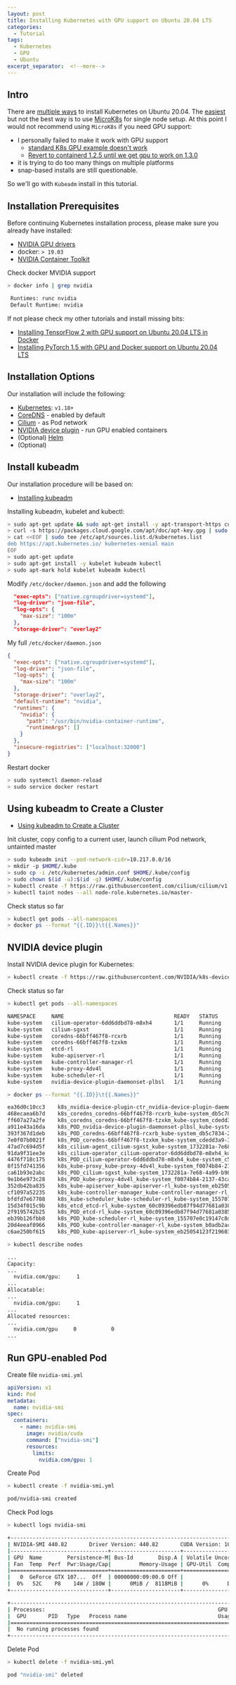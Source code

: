 ```yaml
---
layout: post
title: Installing Kubernetes with GPU support on Ubuntu 20.04 LTS
categories:
  - Tutorial
tags:
  - Kubernetes
  - GPU
  - Ubuntu
excerpt_separator:  <!--more-->
---
```

## Intro
There are [multiple ways](https://ubuntu.com/kubernetes/install) to install Kubernetes on Ubuntu 20.04.
The [easiest](https://ubuntu.com/kubernetes/install#single-node) but not the best way is to use [MicroK8s](https://microk8s.io/) for single node setup. 
At this point I would not recommend using `MicroK8s` if you need GPU support:
- I personally failed to make it work with GPU support
    - [standard K8s GPU example doesn't work](https://github.com/ubuntu/microk8s/issues/448)
    - [Revert to containerd 1.2.5 until we get gpu to work on 1.3.0](https://github.com/ubuntu/microk8s/pull/813)
- it is trying to do too many things on multiple platforms
- snap-based installs are still questionable.

So we'll go with `Kubeadm` install in this tutorial.

## Installation Prerequisites
Before continuing Kubernetes installation process, please make sure you already have installed:
- [NVIDIA GPU drivers](https://www.nvidia.com/drivers)
- docker: `> 19.03`
- [NVIDIA Container Toolkit](https://github.com/NVIDIA/nvidia-docker)

Check docker MVIDIA support 
```bash
> docker info | grep nvidia

 Runtimes: runc nvidia
 Default Runtime: nvidia
```

If not please check my other tutorials and install missing bits:
- [Installing TensorFlow 2 with GPU support on Ubuntu 20.04 LTS in Docker](https://illya13.github.io/RL/tutorial/2020/04/27/installing-tensorflow-on-ubuntu-20-in-docker.html)
- [Installing PyTorch 1.5 with GPU and Docker support on Ubuntu 20.04 LTS](https://illya13.github.io/RL/tutorial/2020/04/28/installing-pytorch-on-ubuntu-20.html)
<!--more-->

## Installation Options
Our installation will include the following:
- [Kubernetes](https://kubernetes.io/): `v1.18+`
- [CoreDNS](https://github.com/coredns/deployment) - enabled by default 
- [Cilium](https://docs.cilium.io/en/stable/) - as Pod network
- [NVIDIA device plugin](https://github.com/NVIDIA/k8s-device-plugin) - run GPU enabled containers
- (Optional) [Helm](https://github.com/helm/helm)
- (Optional) 

## Install kubeadm
Our installation procedure will be based on:
- [Installing kubeadm](https://kubernetes.io/docs/setup/production-environment/tools/kubeadm/install-kubeadm/)

Installing kubeadm, kubelet and kubectl:
```bash
> sudo apt-get update && sudo apt-get install -y apt-transport-https curl
> curl -s https://packages.cloud.google.com/apt/doc/apt-key.gpg | sudo apt-key add -
> cat <<EOF | sudo tee /etc/apt/sources.list.d/kubernetes.list
deb https://apt.kubernetes.io/ kubernetes-xenial main
EOF
> sudo apt-get update
> sudo apt-get install -y kubelet kubeadm kubectl
> sudo apt-mark hold kubelet kubeadm kubectl
``` 

Modify `/etc/docker/daemon.json` and add the following
```json
  "exec-opts": ["native.cgroupdriver=systemd"],
  "log-driver": "json-file",
  "log-opts": {
    "max-size": "100m"
  },
  "storage-driver": "overlay2"
```

My full `/etc/docker/daemon.json`
```json
{
  "exec-opts": ["native.cgroupdriver=systemd"],
  "log-driver": "json-file",
  "log-opts": {
    "max-size": "100m"
  },
  "storage-driver": "overlay2",
  "default-runtime": "nvidia",
  "runtimes": {
    "nvidia": {
      "path": "/usr/bin/nvidia-container-runtime",
      "runtimeArgs": []
    }
  },
  "insecure-registries": ["localhost:32000"]
}
```

Restart docker
```bash
> sudo systemctl daemon-reload
> sudo service docker restart
``` 

## Using kubeadm to Create a Cluster
- [Using kubeadm to Create a Cluster](https://kubernetes.io/docs/setup/production-environment/tools/kubeadm/create-cluster-kubeadm/)

Init cluster, copy config to a current user, launch cilium Pod network, untainted master
```bash
> sudo kubeadm init --pod-network-cidr=10.217.0.0/16
> mkdir -p $HOME/.kube
> sudo cp -i /etc/kubernetes/admin.conf $HOME/.kube/config
> sudo chown $(id -u):$(id -g) $HOME/.kube/config
> kubectl create -f https://raw.githubusercontent.com/cilium/cilium/v1.6/install/kubernetes/quick-install.yaml
> kubectl taint nodes --all node-role.kubernetes.io/master-
```

Check status so far
```bash
> kubectl get pods --all-namespaces
> docker ps --format "{{.ID}}\t{{.Names}}"
```

## NVIDIA device plugin
Install NVIDIA device plugin for Kubernetes:
```bash
> kubectl create -f https://raw.githubusercontent.com/NVIDIA/k8s-device-plugin/1.0.0-beta6/nvidia-device-plugin.yml
```

Check status so far
```bash
> kubectl get pods --all-namespaces

NAMESPACE     NAME                                   READY   STATUS    RESTARTS   AGE
kube-system   cilium-operator-6dd6ddbd78-m8xh4       1/1     Running   2          10h
kube-system   cilium-sgxst                           1/1     Running   2          10h
kube-system   coredns-66bff467f8-rcxrb               1/1     Running   1          10h
kube-system   coredns-66bff467f8-tzxkm               1/1     Running   1          10h
kube-system   etcd-rl                                1/1     Running   1          10h
kube-system   kube-apiserver-rl                      1/1     Running   1          10h
kube-system   kube-controller-manager-rl             1/1     Running   1          10h
kube-system   kube-proxy-4dv4l                       1/1     Running   1          10h
kube-system   kube-scheduler-rl                      1/1     Running   1          10h
kube-system   nvidia-device-plugin-daemonset-plbsl   1/1     Running   1          10h
```

```bash
> docker ps --format "{{.ID}}\t{{.Names}}"

ea36d0c10cc3    k8s_nvidia-device-plugin-ctr_nvidia-device-plugin-daemonset-plbsl_kube-system_7a1ffb88-5c23-44fa-ade3-3518c4f8e14d_1
468ecaea6b7d    k8s_coredns_coredns-66bff467f8-rcxrb_kube-system_db5c7834-212b-44c3-a499-6cd27237b7cf_1
ff607a27a2fe    k8s_coredns_coredns-66bff467f8-tzxkm_kube-system_cdedd3a9-3005-4438-b3fd-a05cafa25b97_1
a911e43a16da    k8s_POD_nvidia-device-plugin-daemonset-plbsl_kube-system_7a1ffb88-5c23-44fa-ade3-3518c4f8e14d_1
393f367d1deb    k8s_POD_coredns-66bff467f8-rcxrb_kube-system_db5c7834-212b-44c3-a499-6cd27237b7cf_1
7e0f07b0021f    k8s_POD_coredns-66bff467f8-tzxkm_kube-system_cdedd3a9-3005-4438-b3fd-a05cafa25b97_1
47ad7c694d5f    k8s_cilium-agent_cilium-sgxst_kube-system_1732281a-7e68-4a99-b98b-9eca6b769e9f_2
91da9f31ee3e    k8s_cilium-operator_cilium-operator-6dd6ddbd78-m8xh4_kube-system_c562d8fc-b23d-4d75-8a7d-f4b8464d497d_2
4476f718c175    k8s_POD_cilium-operator-6dd6ddbd78-m8xh4_kube-system_c562d8fc-b23d-4d75-8a7d-f4b8464d497d_1
8f15fd741356    k8s_kube-proxy_kube-proxy-4dv4l_kube-system_f0074b84-2137-43ca-a223-3706a2b4fcd4_1
ca61b93e2abc    k8s_POD_cilium-sgxst_kube-system_1732281a-7e68-4a99-b98b-9eca6b769e9f_1
9e1b6e973c28    k8s_POD_kube-proxy-4dv4l_kube-system_f0074b84-2137-43ca-a223-3706a2b4fcd4_1
352db42ba835    k8s_kube-apiserver_kube-apiserver-rl_kube-system_eb25054123f2196031edcebd5b3b9c63_1
cf1097a52235    k8s_kube-controller-manager_kube-controller-manager-rl_kube-system_b0adb2ac3ca75e9b6a5a23a700d2df3f_1
bfdfd7e67708    k8s_kube-scheduler_kube-scheduler-rl_kube-system_155707e0c19147c8dc5e997f089c0ad1_1
15d34f015c9b    k8s_etcd_etcd-rl_kube-system_60c09396edb87f94d77681a0385b8731_1
2f9195742b25    k8s_POD_etcd-rl_kube-system_60c09396edb87f94d77681a0385b8731_1
eb39b126fbb8    k8s_POD_kube-scheduler-rl_kube-system_155707e0c19147c8dc5e997f089c0ad1_1
20d4eeaf0966    k8s_POD_kube-controller-manager-rl_kube-system_b0adb2ac3ca75e9b6a5a23a700d2df3f_1
c6ae250bf615    k8s_POD_kube-apiserver-rl_kube-system_eb25054123f2196031edcebd5b3b9c63_1
```

```bash
> kubectl describe nodes

...
Capacity:
...
  nvidia.com/gpu:     1
...
Allocatable:
...
  nvidia.com/gpu:     1
...
Allocated resources:
...
  nvidia.com/gpu     0           0
...
```

## Run GPU-enabled Pod
Create file `nvidia-smi.yml`
```yaml
apiVersion: v1
kind: Pod
metadata:
  name: nvidia-smi
spec:
  containers:
    - name: nvidia-smi
      image: nvidia/cuda
      command: ["nvidia-smi"]
      resources:
        limits:
          nvidia.com/gpu: 1
```

Create Pod
```bash
> kubectl create -f nvidia-smi.yml

pod/nvidia-smi created
```

Check Pod logs
```bash
> kubectl logs nvidia-smi

+-----------------------------------------------------------------------------+
| NVIDIA-SMI 440.82       Driver Version: 440.82       CUDA Version: 10.2     |
|-------------------------------+----------------------+----------------------+
| GPU  Name        Persistence-M| Bus-Id        Disp.A | Volatile Uncorr. ECC |
| Fan  Temp  Perf  Pwr:Usage/Cap|         Memory-Usage | GPU-Util  Compute M. |
|===============================+======================+======================|
|   0  GeForce GTX 107...  Off  | 00000000:09:00.0 Off |                  N/A |
|  0%   52C    P8    14W / 180W |      0MiB /  8118MiB |      0%      Default |
+-------------------------------+----------------------+----------------------+

+-----------------------------------------------------------------------------+
| Processes:                                                       GPU Memory |
|  GPU       PID   Type   Process name                             Usage      |
|=============================================================================|
|  No running processes found                                                 |
+-----------------------------------------------------------------------------+
```

Delete Pod
```bash
> kubectl delete -f nvidia-smi.yml

pod "nvidia-smi" deleted
```
